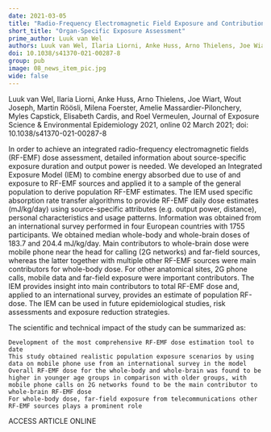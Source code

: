 ```yaml
---
date: 2021-03-05
title: "Radio-Frequency Electromagnetic Field Exposure and Contribution of Sources in the General Population: An Organ-Specific Integrative Exposure Assessment"
short_title: "Organ-Specific Exposure Assessment"
prime_author: Luuk van Wel
authors: Luuk van Wel, Ilaria Liorni, Anke Huss, Arno Thielens, Joe Wiart, Wout Joseph, Martin Röösli, Milena Foerster, Amelie Massardier-Pilonchery, Myles Capstick, Elisabeth Cardis, and Roel Vermeulen, Journal of Exposure Science & Environmental Epidemiology 2021, online 02 March 2021
doi: 10.1038/s41370-021-00287-8
group: pub
image: 08_news_item_pic.jpg
wide: false
---
```

Luuk van Wel, Ilaria Liorni, Anke Huss, Arno Thielens, Joe Wiart, Wout Joseph, Martin Röösli, Milena Foerster, Amelie Massardier-Pilonchery, Myles Capstick, Elisabeth Cardis, and Roel Vermeulen, Journal of Exposure Science & Environmental Epidemiology 2021, online 02 March 2021; doi: 10.1038/s41370-021-00287-8

In order to achieve an integrated radio-frequency electromagnetic fields (RF-EMF) dose assessment, detailed information about source-specific exposure duration and output power is needed. We developed an Integrated Exposure Model (IEM) to combine energy absorbed due to use of and exposure to RF-EMF sources and applied it to a sample of the general population to derive population RF-EMF estimates. The IEM used specific absorption rate transfer algorithms to provide RF-EMF daily dose estimates (mJ/kg/day) using source-specific attributes (e.g. output power, distance), personal characteristics and usage patterns. Information was obtained from an international survey performed in four European countries with 1755 participants. We obtained median whole-body and whole-brain doses of 183.7 and 204.4 mJ/kg/day. Main contributors to whole-brain dose were mobile phone near the head for calling (2G networks) and far-field sources, whereas the latter together with multiple other RF-EMF sources were main contributors for whole-body dose. For other anatomical sites, 2G phone calls, mobile data and far-field exposure were important contributors. The IEM provides insight into main contributors to total RF-EMF dose and, applied to an international survey, provides an estimate of population RF-dose. The IEM can be used in future epidemiological studies, risk assessments and exposure reduction strategies.

The scientific and technical impact of the study can be summarized as:

    Development of the most comprehensive RF-EMF dose estimation tool to date
    This study obtained realistic population exposure scenarios by using data on mobile phone use from an international survey in the model
    Overall RF-EMF dose for the whole-body and whole-brain was found to be higher in younger age groups in comparison with older groups, with mobile phone calls on 2G networks found to be the main contributor to whole-brain RF-EMF dose
    For whole-body dose, far-field exposure from telecommunications other RF-EMF sources plays a prominent role

ACCESS ARTICLE ONLINE
